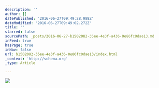 ```yaml
---
description: ''
author: []
datePublished: '2016-06-27T09:49:28.988Z'
dateModified: '2016-06-27T09:49:02.272Z'
title: ''
starred: false
sourcePath: _posts/2016-06-27-b1502082-35ee-4e3f-a436-0e86fc0dae13.md
inFeed: true
hasPage: true
inNav: false
url: b1502082-35ee-4e3f-a436-0e86fc0dae13/index.html
_context: 'http://schema.org'
_type: Article

---
```

![](https://the-grid-user-content.s3-us-west-2.amazonaws.com/f231c7b7-d1d7-44b1-80bf-951fdb9f6076.jpg)